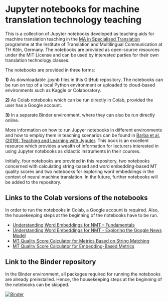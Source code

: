 # Jupyter notebooks for machine translation technology teaching
This is a collection of Jupyter notebooks developed as teaching aids for machine translation teaching in the [MA in Specialised Translation](https://www.th-koeln.de/en/academics/specialized-translation-masters-program_7498.php) programme at the Institute of Translation and Multilingual Communication at TH Köln, Germany. The notebooks are provided as open-source resources under the MIT License and can be used by interested parties for their own translation technology classes.  

The notebooks are provided in three forms:

**1)** As downloadable .jpynb files in this GitHub repository. The notebooks can be run on top of a local Python environment or uploaded to cloud-based environments such as Kaggle or Colaboratory.  

**2)** As Colab notebooks which can be run directly in Colab, provided the user has a Google account.  

**3)** In a separate Binder environment, where they can also be run directly online.  

More information on how to run Jupyer notebooks in different environments and how to employ them in teaching scenarios can be found in [Barba et al. (2019): Teaching and Learning with Jyputer](https://jupyter4edu.github.io/jupyter-edu-book/). This book is an excellent resource which provides a wealth of information for lecturers interested in using Jupyter notebooks as didactic instruments in their courses.  

Initially, four notebooks are provided in this repository, two notebooks concerned with calculating string-based and word embedding-based MT quality scores and two notebooks for exploring word embeddings in the context of neural machine translation. In the future, further notebooks will be added to the repository.  

## Links to the Colab versions of the notebooks  
In order to run the notebooks in Colab, a Google account is required. Also, the housekeeping steps at the beginning of the notebooks have to be run.

- [Understanding Word Embeddings for NMT – Fundamentals](https://colab.research.google.com/drive/1UUteTlvULD8mSh94Hd6pmL5OudP8l9bc?usp=sharing)
- [Understanding Word Embeddings for NMT - Exploring the Google News Model](https://colab.research.google.com/drive/1lpWc88AKJhFi8fVvbB6Lhtq8i_EtCjhY?usp=sharing)
- [MT Quality Score Calculator for Metrics Based on String Matching](https://colab.research.google.com/drive/19Mub2IJV6SoyuvvsyjSeaGiSQ1q433jD?usp=sharing)
- [MT Quality Score Calculator for Embedding-Based Metrics](https://colab.research.google.com/drive/1pK479-xhDSDHrJA4OTfU1tXV6Pwp_G4f?usp=sharing)


## Link to the Binder repository
In the Binder environment, all packages required for running the notebooks are already preinstalled. Hence, the housekeeping steps at the beginning of the notebooks can be skipped.

[![Binder](https://mybinder.org/badge_logo.svg)](https://mybinder.org/v2/gh/ITMK/MT_Teaching/main)
